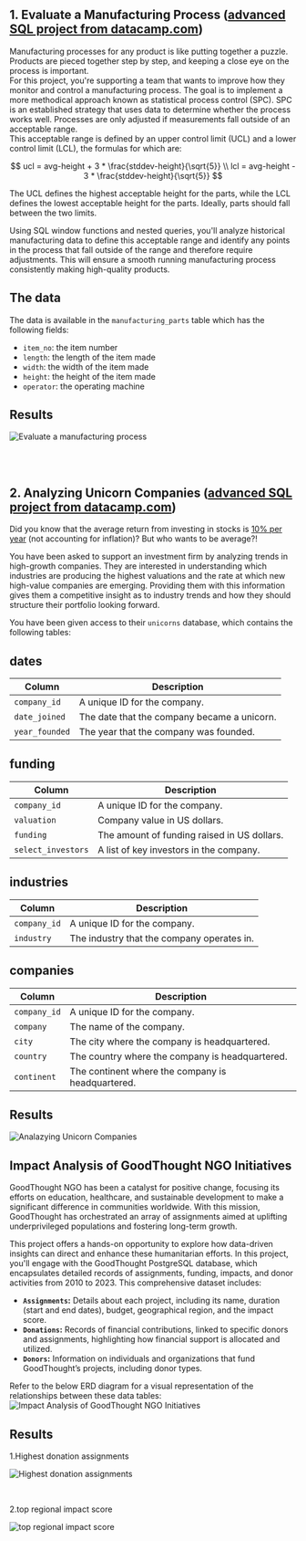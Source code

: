 ## 1. Evaluate a Manufacturing Process ([advanced SQL project from datacamp.com](https://app.datacamp.com/learn/projects/2044))

Manufacturing processes for any product is like putting together a puzzle. Products are pieced together step by step, and keeping a close eye on the process is important.  
For this project, you're supporting a team that wants to improve how they monitor and control a manufacturing process. The goal is to implement a more methodical approach known as statistical process control (SPC). SPC is an established strategy that uses data to determine whether the process works well. Processes are only adjusted if measurements fall outside of an acceptable range.  
This acceptable range is defined by an upper control limit (UCL) and a lower control limit (LCL), the formulas for which are:

$$
ucl = avg-height + 3 * \frac{stddev-height}{\sqrt{5}} \\
lcl = avg-height - 3 * \frac{stddev-height}{\sqrt{5}}
$$

The UCL defines the highest acceptable height for the parts, while the LCL defines the lowest acceptable height for the parts. Ideally, parts should fall between the two limits.

Using SQL window functions and nested queries, you'll analyze historical manufacturing data to define this acceptable range and identify any points in the process that fall outside of the range and therefore require adjustments. This will ensure a smooth running manufacturing process consistently making high-quality products.


## The data
The data is available in the `manufacturing_parts` table which has the following fields:
- `item_no`: the item number
- `length`: the length of the item made
- `width`: the width of the item made
- `height`: the height of the item made
- `operator`: the operating machine

## Results
![Evaluate a manufacturing process](https://github.com/Sobhan-h/SQL-Projects/blob/master/Result%20(Evaluate%20a%20manufacuting%20process).png)

<br>  <!-- Add another line break for spacing -->
<br>  <!-- Add another line break for spacing -->

## 2. Analyzing Unicorn Companies ([advanced SQL project from datacamp.com](https://app.datacamp.com/learn/projects/1531))

Did you know that the average return from investing in stocks is [10% per year](https://www.nerdwallet.com/article/investing/average-stock-market-return) (not accounting for inflation)? But who wants to be average?! 

You have been asked to support an investment firm by analyzing trends in high-growth companies. They are interested in understanding which industries are producing the highest valuations and the rate at which new high-value companies are emerging. Providing them with this information gives them a competitive insight as to industry trends and how they should structure their portfolio looking forward.

You have been given access to their `unicorns` database, which contains the following tables:

## dates
| Column       | Description                                  |
|------------- |--------------------------------------------- |
| `company_id`   | A unique ID for the company.                 |
| `date_joined` | The date that the company became a unicorn.  |
| `year_founded` | The year that the company was founded.       |

## funding
| Column           | Description                                  |
|----------------- |--------------------------------------------- |
| `company_id`       | A unique ID for the company.                 |
| `valuation`        | Company value in US dollars.                 |
| `funding`          | The amount of funding raised in US dollars.  |
| `select_investors` | A list of key investors in the company.      |

## industries
| Column       | Description                                  |
|------------- |--------------------------------------------- |
| `company_id`   | A unique ID for the company.                 |
| `industry`     | The industry that the company operates in.   |

## companies
| Column       | Description                                       |
|------------- |-------------------------------------------------- |
| `company_id`   | A unique ID for the company.                      |
| `company`      | The name of the company.                          |
| `city`         | The city where the company is headquartered.      |
| `country`      | The country where the company is headquartered.   |
| `continent`    | The continent where the company is headquartered. |


## Results
![Analazying Unicorn Companies](https://github.com/Sobhan-h/SQL-Projects/blob/master/Result%20(Analyzing%20Unicorn%20Companies).png)

## Impact Analysis of GoodThought NGO Initiatives
GoodThought NGO has been a catalyst for positive change, focusing its efforts on education, healthcare, and sustainable development to make a significant difference in communities worldwide. With this mission, GoodThought has orchestrated an array of assignments aimed at uplifting underprivileged populations and fostering long-term growth.

This project offers a hands-on opportunity to explore how data-driven insights can direct and enhance these humanitarian efforts. In this project, you'll engage with the GoodThought PostgreSQL database, which encapsulates detailed records of assignments, funding, impacts, and donor activities from 2010 to 2023. This comprehensive dataset includes:

- **`Assignments`:** Details about each project, including its name, duration (start and end dates), budget, geographical region, and the impact score.
- **`Donations`:** Records of financial contributions, linked to specific donors and assignments, highlighting how financial support is allocated and utilized.
- **`Donors`:** Information on individuals and organizations that fund GoodThought’s projects, including donor types.

Refer to the below ERD diagram for a visual representation of the relationships between these data tables:
![Impact Analysis of GoodThought NGO Initiatives](https://github.com/Sobhan-h/SQL-Projects/blob/master/Tables%20(Impact%20Analysis%20of%20GoodThought%20NGO%20Initiatives).png)

## Results
1.Highest donation assignments

![Highest donation assignments](https://github.com/Sobhan-h/SQL-Projects/blob/master/Results%20(highest%20donation%20assignments).png)

<br>  <!-- Add another line break for spacing -->

2.top regional impact score

![top regional impact score](https://github.com/Sobhan-h/SQL-Projects/blob/master/Results%20(top%20regional%20impact%20assignments).png)
